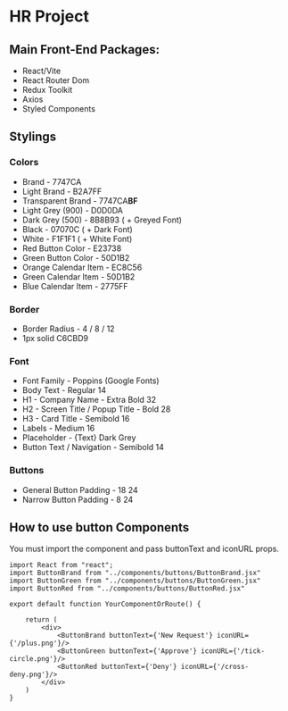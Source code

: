 # HR Project

## Main Front-End Packages:
- React/Vite
- React Router Dom
- Redux Toolkit
- Axios
- Styled Components


## Stylings
### Colors
- Brand - 7747CA
- Light Brand - B2A7FF
- Transparent Brand - 7747CA**BF**
- Light Grey (900) - D0D0DA
- Dark Grey (500) - 8B8B93 ( + Greyed Font)
- Black - 07070C ( + Dark Font)
- White - F1F1F1 ( + White Font)
- Red Button Color - E23738
- Green Button Color - 50D1B2
- Orange Calendar Item - EC8C56
- Green Calendar Item - 50D1B2
- Blue Calendar Item - 2775FF

### Border
- Border Radius - 4 / 8 / 12
- 1px solid C6CBD9

### Font
- Font  Family - Poppins (Google Fonts)
- Body Text - Regular 14
- H1 - Company Name - Extra Bold 32
- H2 - Screen Title / Popup Title - Bold 28
- H3 - Card Title - Semibold 16
- Labels - Medium 16
- Placeholder - {Text} Dark Grey
- Button Text / Navigation - Semibold 14

### Buttons
- General Button Padding - 18 24
- Narrow Button Padding - 8 24


## How to use button Components
You must import the component and pass buttonText and iconURL props.
```
import React from "react";
import ButtonBrand from "../components/buttons/ButtonBrand.jsx"
import ButtonGreen from "../components/buttons/ButtonGreen.jsx"
import ButtonRed from "../components/buttons/ButtonRed.jsx"

export default function YourComponentOrRoute() {

    return (
        <div>
            <ButtonBrand buttonText={'New Request'} iconURL={'/plus.png'}/>
            <ButtonGreen buttonText={'Approve'} iconURL={'/tick-circle.png'}/>
            <ButtonRed buttonText={'Deny'} iconURL={'/cross-deny.png'}/>
        </div>
    )
}
```
